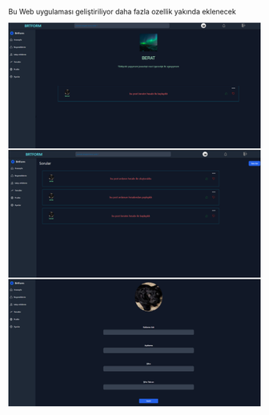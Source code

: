 
Bu Web uygulaması geliştiriliyor daha fazla ozellik yakında eklenecek

![alt text](img/forumweb1.png)
![alt text](img/forumweb2.png)
![alt text](img/forumweb3.png)

